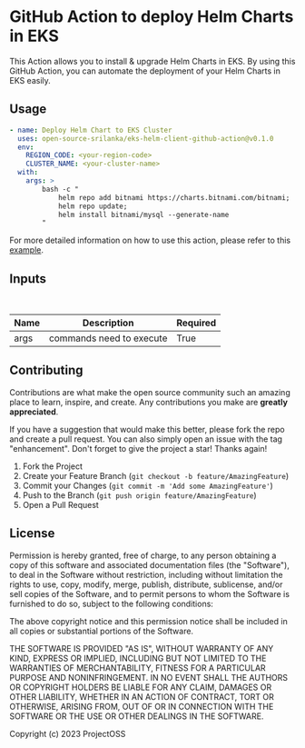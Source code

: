# GitHub Action to deploy Helm Charts in EKS

This Action allows you to install & upgrade Helm Charts in EKS. By using this GitHub Action, you can automate the deployment of your Helm Charts in EKS easily. 

## Usage

```yaml
- name: Deploy Helm Chart to EKS Cluster
  uses: open-source-srilanka/eks-helm-client-github-action@v0.1.0
  env:
    REGION_CODE: <your-region-code>
    CLUSTER_NAME: <your-cluster-name>
  with:
    args: >
        bash -c "
            helm repo add bitnami https://charts.bitnami.com/bitnami;
            helm repo update;
            helm install bitnami/mysql --generate-name
        "
```

For more detailed information on how to use this action, please refer to this [example](https://github.com/open-source-srilanka/examples/tree/master/eks-helm-client-github-action).

## Inputs

</br>

| Name       |          Description        | Required |
|------------|-----------------------------| -------- |
| args       | commands need to execute    | True     |

## Contributing

Contributions are what make the open source community such an amazing place to learn, inspire, and create. Any contributions you make are **greatly appreciated**.

If you have a suggestion that would make this better, please fork the repo and create a pull request. You can also simply open an issue with the tag "enhancement".
Don't forget to give the project a star! Thanks again!

1. Fork the Project
2. Create your Feature Branch (`git checkout -b feature/AmazingFeature`)
3. Commit your Changes (`git commit -m 'Add some AmazingFeature'`)
4. Push to the Branch (`git push origin feature/AmazingFeature`)
5. Open a Pull Request

## License

Permission is hereby granted, free of charge, to any person obtaining
a copy of this software and associated documentation files (the
"Software"), to deal in the Software without restriction, including
without limitation the rights to use, copy, modify, merge, publish,
distribute, sublicense, and/or sell copies of the Software, and to
permit persons to whom the Software is furnished to do so, subject to
the following conditions:

The above copyright notice and this permission notice shall be
included in all copies or substantial portions of the Software.

THE SOFTWARE IS PROVIDED "AS IS", WITHOUT WARRANTY OF ANY KIND,
EXPRESS OR IMPLIED, INCLUDING BUT NOT LIMITED TO THE WARRANTIES OF
MERCHANTABILITY, FITNESS FOR A PARTICULAR PURPOSE AND
NONINFRINGEMENT. IN NO EVENT SHALL THE AUTHORS OR COPYRIGHT HOLDERS BE
LIABLE FOR ANY CLAIM, DAMAGES OR OTHER LIABILITY, WHETHER IN AN ACTION
OF CONTRACT, TORT OR OTHERWISE, ARISING FROM, OUT OF OR IN CONNECTION
WITH THE SOFTWARE OR THE USE OR OTHER DEALINGS IN THE SOFTWARE.

Copyright (c) 2023 ProjectOSS